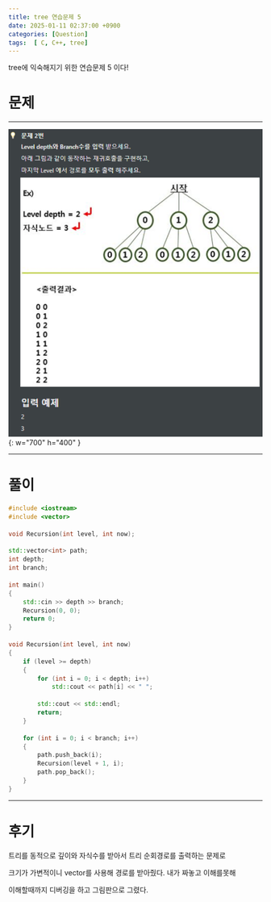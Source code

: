 ```yaml
---
title: tree 연습문제 5
date: 2025-01-11 02:37:00 +0900
categories: [Question]  
tags:  [ C, C++, tree]
---
```


tree에 익숙해지기 위한 연습문제 5 이다!

# 문제   
---------------------------------------
![Desktop View](/assets/img/tree5.png){: w="700" h="400" }

---------------------------------------

# 풀이

```c++
#include <iostream>
#include <vector>

void Recursion(int level, int now);

std::vector<int> path;
int depth;
int branch;

int main()
{
    std::cin >> depth >> branch;
    Recursion(0, 0);
    return 0;
}

void Recursion(int level, int now)
{
    if (level >= depth)
    {
        for (int i = 0; i < depth; i++)
            std::cout << path[i] << " ";
        
        std::cout << std::endl;
        return;
    }
    
    for (int i = 0; i < branch; i++)
    {
        path.push_back(i);
        Recursion(level + 1, i);
        path.pop_back();
    }
}
```
---------------------------------------

# 후기

트리를 동적으로 깊이와 자식수를 받아서 트리 순회경로를 출력하는 문제로

크기가 가변적이니 vector를 사용해 경로를 받아줬다. 내가 짜놓고 이해를못해

이해할때까지 디버깅을 하고 그림판으로 그렸다.
